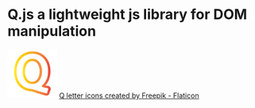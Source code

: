 # Q.js a lightweight js library for DOM manipulation
<div>
<img src="./letter-q.png" style="width:100px;margin:auto"/>
  <a href="https://www.flaticon.com/free-icons/q-letter" title="faq icons">Q letter icons created by Freepik - Flaticon</a>
</div>
